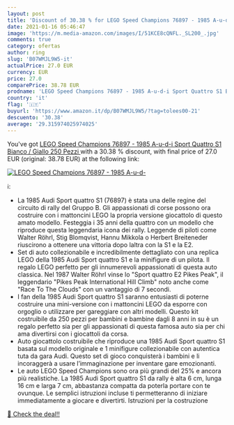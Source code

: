 ```yaml
---
layout: post
title: 'Discount of 30.38 % for LEGO Speed Champions 76897 - 1985 A-u-d-'
date: 2021-01-16 05:46:47
image: 'https://m.media-amazon.com/images/I/51KCE8cQNFL._SL200_.jpg'
comments: true
category: ofertas
author: ring
slug: 'B07WMJL9W5-it'
actualPrice: 27.0 EUR
currency: EUR
price: 27.0
comparePrice: 38.78 EUR
prodname: 'LEGO Speed Champions 76897 - 1985 A-u-d-i Sport Quattro S1 Bianco / Giallo  250 Pezzi '
country: 'it'
flag: '🇮🇹'
buyurl: 'https://www.amazon.it/dp/B07WMJL9W5/?tag=tolees00-21'
descuento: '30.38'
average: '29.315974025974025'
---
```


You've got [LEGO Speed Champions 76897 - 1985 A-u-d-i Sport Quattro S1 Bianco / Giallo  250 Pezzi ](https://www.amazon.it/dp/B07WMJL9W5/?tag=tolees00-21) with a  30.38 % discount, with final price of 27.0 EUR (original: 38.78 EUR) at the following link:

[![LEGO Speed Champions 76897 - 1985 A-u-d-](https://m.media-amazon.com/images/I/51KCE8cQNFL._SL200_.jpg)](https://www.amazon.it/dp/B07WMJL9W5/?tag=tolees00-21)

ℹ️:

- La 1985 Audi Sport quattro S1 (76897) è stata una delle regine del circuito di rally del Gruppo B. Gli appassionati di corse possono ora costruire con i mattoncini LEGO la propria versione giocattolo di questo amato modello. Festeggia i 35 anni della quattro con un modello che riproduce questa leggendaria icona dei rally. Leggende di piloti come Walter Röhrl, Stig Blomqvist, Hannu Mikkola o Herbert Breiteneder riuscirono a ottenere una vittoria dopo laltra con la S1 e la E2.
- Set di auto collezionabile e incredibilmente dettagliato con una replica LEGO della 1985 Audi Sport quattro S1 e la minifigure di un pilota. Il regalo LEGO perfetto per gli innumerevoli appassionati di questa auto classica. Nel 1987 Walter Röhrl vinse lo "Sport quattro E2 Pikes Peak", il leggendario "Pikes Peak International Hill Climb" noto anche come "Race To The Clouds" con un vantaggio di 7 secondi.
- I fan della 1985 Audi Sport quattro S1 saranno entusiasti di poterne costruire una mini-versione con i mattoncini LEGO da esporre con orgoglio o utilizzare per gareggiare con altri modelli. Questo kit costruibile da 250 pezzi per bambini e bambine dagli 8 anni in su è un regalo perfetto sia per gli appassionati di questa famosa auto sia per chi ama divertirsi con i giocattoli da corsa.
- Auto giocattolo costruibile che riproduce una 1985 Audi Sport quattro S1 basata sul modello originale e 1 minifigure collezionabile con autentica tuta da gara Audi. Questo set di gioco conquisterà i bambini e li incoraggerà a usare l’immaginazione per inventare gare emozionanti.
- Le auto LEGO Speed Champions sono ora più grandi del 25% e ancora più realistiche. La 1985 Audi Sport quattro S1 da rally è alta 6 cm, lunga 16 cm e larga 7 cm, abbastanza compatta da poterla portare con te ovunque. Le semplici istruzioni incluse ti permetteranno di iniziare immediatamente a giocare e divertirti. Istruzioni per la costruzione

[🛒 Check the deal!!](https://www.amazon.it/dp/B07WMJL9W5/?tag=tolees00-21)
